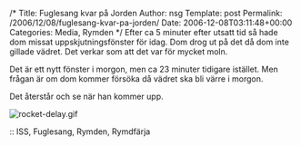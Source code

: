 /*
 Title: Fuglesang kvar på Jorden
 Author: nsg
 Template: post
 Permalink: /2006/12/08/fuglesang-kvar-pa-jorden/
 Date: 2006-12-08T03:11:48+00:00
 Categories: Media, Rymden
*/
Efter ca 5 minuter efter utsatt tid så hade dom missat uppskjutningsfönster för idag. Dom drog ut på det då dom inte gillade vädret. Det verkar som att det var för mycket moln.

Det är ett nytt fönster i morgon, men ca 23 minuter tidigare istället. Men frågan är om dom kommer försöka då vädret ska bli värre i morgon.

Det återstår och se när han kommer upp.

<img id="image153" src="http://www.junkpile.se/%7Es/wp/wp-content/uploads/2006/12/rocket-delay.gif" alt="rocket-delay.gif" />

:: ISS, Fuglesang, Rymden, Rymdfärja

<small></small>
